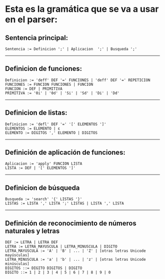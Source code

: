# Esta es la gramática que se va a usar en el parser:
## Sentencia principal:
```
Sentencia := Definicion ';' | Aplicacion  ';' | Busqueda ';'
```
---
## Definicion de funciones:
```
Definicion := 'deff' DEF '=' FUNCIONES | 'deff' DEF '=' REPETICION
FUNCIONES := FUNCION FUNCIONES | FUNCION
FUNCION := DEF | PRIMITIVA
PRIMITIVA := '0i' | '0d' | 'Si' | 'Sd' | 'Di' | 'Dd'
```
---
## Definicion de listas:
```
Definicion := 'defl' DEF '=' '[' ELEMENTOS ']'
ELEMENTOS := ELEMENTO | ε
ELEMENTO := DIGITOS ',' ELEMENTO | DIGITOS
```
---
## Definición de aplicación de funciones:
```
Aplicacion := 'apply' FUNCION LISTA
LISTA := DEF | '[' ELEMENTOS ']'
```
---
## Definicion de búsqueda
```
Busqueda := 'search' '{' LISTAS '}'
LISTAS := LISTA ',' LISTA ';' LISTAS | LISTA ',' LISTA
```
---
## Definición de reconocimiento de números naturales y letras
```
DEF := LETRA | LETRA DEF
LETRA := LETRA_MAYUSCULA | LETRA_MINUSCULA | DIGITO
LETRA_MAYUSCULA := 'A' | 'B' | ... | 'Z' | [otras letras Unicode mayúsculas]
LETRA_MINUSCULA := 'a' | 'b' | ... | 'z' | [otras letras Unicode minúsculas]
DIGITOS ::= DIGITO DIGITOS | DIGITO
DIGITO ::= 1 | 2 | 3 | 4 | 5 | 6 | 7 | 8 | 9 | 0
```